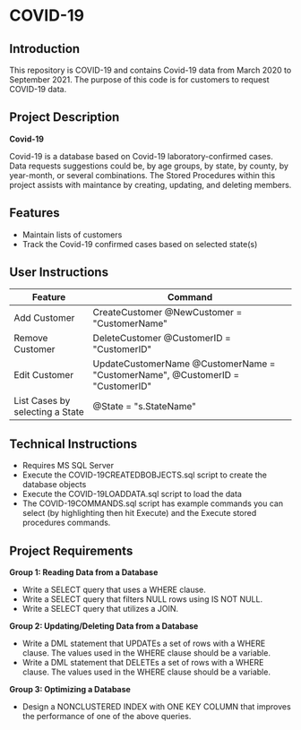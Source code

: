 # COVID-19

## Introduction

This repository is COVID-19 and contains Covid-19 data from March 2020 to September 2021. 
The purpose of this code is for customers to request COVID-19 data.

## Project Description

**Covid-19**

Covid-19 is a database based on Covid-19 laboratory-confirmed cases. 
Data requests suggestions could be, by age groups, by state, by county, by year-month, or several combinations. 
The Stored Procedures within this project assists with maintance by creating, updating, and deleting members.

## Features

- Maintain lists of customers
- Track the Covid-19 confirmed cases based on selected state(s)


## User Instructions

| Feature | Command |
| ----------- | ----------- |
| Add Customer | CreateCustomer @NewCustomer = "CustomerName" |
| Remove Customer | DeleteCustomer @CustomerID = "CustomerID" |
| Edit Customer | UpdateCustomerName @CustomerName = "CustomerName", @CustomerID = "CustomerID" |
| List Cases by selecting a State |@State = "s.StateName" |


## Technical Instructions

- Requires MS SQL Server
- Execute the COVID-19CREATEDBOBJECTS.sql script to create the database objects
- Execute the COVID-19LOADDATA.sql script to load the data
- The COVID-19COMMANDS.sql script has example commands you can select (by highlighting then hit Execute) and the Execute stored procedures commands.

## Project Requirements

**Group 1: Reading Data from a Database**

- Write a SELECT query that uses a WHERE clause.
- Write a  SELECT query that filters NULL rows using IS NOT NULL.
- Write a  SELECT query that utilizes a JOIN.

**Group 2: Updating/Deleting Data from a Database**

- Write a DML statement that UPDATEs a set of rows with a WHERE clause. The values used in the WHERE clause should be a variable.
- Write a DML statement that DELETEs a set of rows with a WHERE clause. The values used in the WHERE clause should be a variable.

**Group 3: Optimizing a Database**

- Design a NONCLUSTERED INDEX with ONE KEY COLUMN that improves the performance of one of the above queries.






